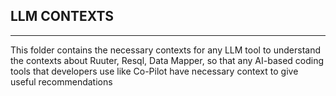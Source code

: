 ## LLM CONTEXTS

---

This folder contains the necessary contexts for any LLM tool to understand the contexts about Ruuter, Resql, Data Mapper, so that any AI-based coding tools that developers use like Co-Pilot have necessary context to give useful recommendations